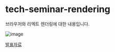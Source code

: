 # tech-seminar-rendering
브라우저와 리엑트 렌더링에 대한 내용입니다.

![image](https://github.com/user-attachments/assets/a1552f1f-478b-4cdd-96a3-8a01947d9db8)

[발표자료](https://docs.google.com/viewer?url=https://github.com/woorifisa-service-dev-4th/tech-seminar-rendering/blob/main/FE_%EA%B8%B0%EC%88%A0%EC%84%B8%EB%AF%B8%EB%82%98_%EB%B0%9C%ED%91%9C%EC%9E%90%EB%A3%8C.pdf?raw=T)
